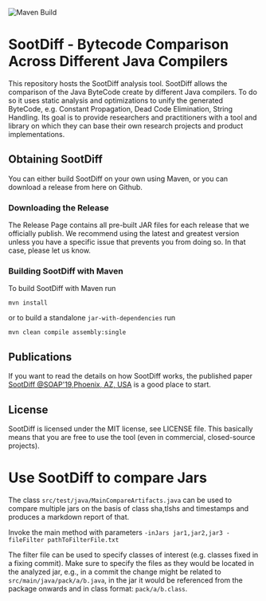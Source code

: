 ![Maven Build](https://github.com/secure-software-engineering/sootdiff/actions/workflows/maven.yml/badge.svg)


# SootDiff - Bytecode Comparison Across Different Java Compilers

This repository hosts the SootDiff analysis tool. SootDiff allows the comparison of the Java ByteCode create by different Java compilers.
To do so it uses static analysis and optimizations to unify the generated ByteCode, e.g. Constant Propagation, Dead Code Elimination, String Handling. Its goal is to provide researchers and practitioners with a tool and library on which they can base their own research projects and product implementations. 

## Obtaining SootDiff
You can either build SootDiff on your own using Maven, or you can download a release from here on Github.

### Downloading the Release
The Release Page contains all pre-built JAR files for each release that we officially publish. We recommend using the latest and greatest version unless you have a specific issue that prevents you from doing so. In that case, please let us know.


### Building SootDiff with Maven
To build SootDiff with Maven run
```
mvn install
```

or to build a standalone `jar-with-dependencies` run
```
mvn clean compile assembly:single
```


## Publications
If you want to read the details on how SootDiff works, the published paper [SootDiff @SOAP'19,Phoenix, AZ, USA](https://dl.acm.org/citation.cfm?id=3329966) is a good place to start.



## License
SootDiff is licensed under the MIT license, see LICENSE file. This basically means that you are free to use the tool (even in commercial, closed-source projects). 


# Use SootDiff to compare Jars

The class `src/test/java/MainCompareArtifacts.java` can be used to compare multiple jars on the basis of class sha,tlshs and timestamps and produces a markdown report of that.

Invoke the main method with parameters `-inJars jar1,jar2,jar3 -fileFilter pathToFilterFile.txt`

The filter file can be used to specify classes of interest (e.g. classes fixed in a fixing commit). Make sure to specify the files as they would be located in the analyzed jar, e.g., in a commit the change might be related to `src/main/java/pack/a/b.java`, in the jar it would be referenced from the package onwards and in class format: `pack/a/b.class`. 
